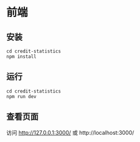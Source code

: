 # 前端

## 安装
```
cd credit-statistics
npm install
```

## 运行
```
cd credit-statistics
npm run dev
```

## 查看页面

访问 http://127.0.0.1:3000/ 或 http://localhost:3000/
